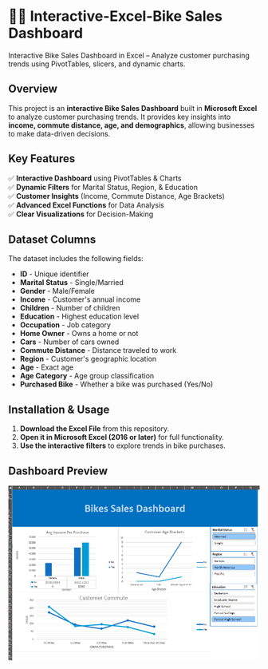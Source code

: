 # 🚴‍♂️ Interactive-Excel-Bike Sales Dashboard
Interactive Bike Sales Dashboard in Excel – Analyze customer purchasing trends using PivotTables, slicers, and dynamic charts.
 
## **Overview**  
This project is an **interactive Bike Sales Dashboard** built in **Microsoft Excel** to analyze customer purchasing trends. It provides key insights into **income, commute distance, age, and demographics**, allowing businesses to make data-driven decisions.  

## **Key Features**  
✅ **Interactive Dashboard** using PivotTables & Charts  
✅ **Dynamic Filters** for Marital Status, Region, & Education  
✅ **Customer Insights** (Income, Commute Distance, Age Brackets)  
✅ **Advanced Excel Functions** for Data Analysis  
✅ **Clear Visualizations** for Decision-Making  

## **Dataset Columns**  
The dataset includes the following fields:  
- **ID** - Unique identifier  
- **Marital Status** - Single/Married  
- **Gender** - Male/Female  
- **Income** - Customer's annual income  
- **Children** - Number of children  
- **Education** - Highest education level  
- **Occupation** - Job category  
- **Home Owner** - Owns a home or not  
- **Cars** - Number of cars owned  
- **Commute Distance** - Distance traveled to work  
- **Region** - Customer's geographic location  
- **Age** - Exact age  
- **Age Category** - Age group classification  
- **Purchased Bike** - Whether a bike was purchased (Yes/No)  

## **Installation & Usage**  
1. **Download the Excel File** from this repository.  
2. **Open it in Microsoft Excel (2016 or later)** for full functionality.  
3. **Use the interactive filters** to explore trends in bike purchases.  

## **Dashboard Preview**  
![Bike Sales Dashboard](https://github.com/Bhumin-Patel029/Interactive-Excel-Dashboard/blob/main/Dashbaoard.png)



